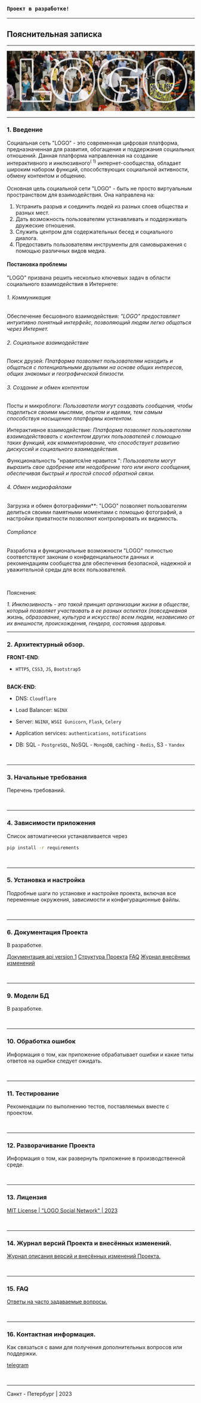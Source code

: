 ### `Проект в разработке!`

---

## Пояснительная записка

---

<img src="app/static/img/LOGO_01.png" alt="Social Network - LOGO" />

---

### 1. Введение

Социальная сеть "LOGO" - это современная цифровая платформа, предназначенная
для развития, обогащения и поддержания социальных отношений.
Данная платформа направленная на создание интерактивного и инклюзивного<sup>(
1)</sup>
интернет-сообщества, обладает широким набором функций, способствующих
социальной активности, обмену контентом и общению. <br><br>
Основная цель социальной сети "LOGO" - быть не просто виртуальным пространством
для взаимодействия. Она направлена на:

1. Устранить разрыв и соединить людей из разных слоев общества и разных мест.
2. Дать возможность пользователям устанавливать и поддерживать дружеские
   отношения.
3. Служить центром для содержательных бесед и социального диалога.
4. Предоставить пользователям инструменты для самовыражения с помощью различных
   видов медиа.

#### Постановка проблемы

"LOGO" призвана решить несколько ключевых задач в области социального
взаимодействия в Интернете:

###### 1. Коммуникация

Обеспечение бесшовного взаимодействия: <i>"LOGO" предоставляет интуитивно
понятный интерфейс, позволяющий людям легко общаться через Интернет.</i>

###### 2. Социальное взаимодействие

Поиск друзей: <i>Платформа позволяет пользователям находить и общаться с
потенциальными друзьями на основе общих интересов, общих знакомых и
географической близости.</i>

###### 3. Создание и обмен контентом

Посты и микроблоги: <i>Пользователи могут создавать сообщения, чтобы поделиться
своими мыслями, опытом и идеями, тем самым способствуя насыщению платформы
контентом.</i>

Интерактивное взаимодействие: <i>Платформа позволяет пользователям
взаимодействовать с контентом других пользователей с помощью таких функций,
как комментирование, что способствует развитию дискуссий и социального
взаимодействия.</i>

Функциональность "нравится/не нравится ": <i>Пользователи могут выразить свое
одобрение или неодобрение того или иного сообщения, обеспечивая быстрый и
простой способ обратной связи.</i>

###### 4. Обмен медиафайлами

Загрузка и обмен фотографиями**: "LOGO" позволяет пользователям делиться
своими памятными моментами с помощью фотографий, а настройки приватности
позволяют контролировать их видимость.</i>


###### Compliance

Разработка и функциональные возможности "LOGO" полностью соответствуют законам
о конфиденциальности данных и рекомендациям сообщества для обеспечения
безопасной, надежной и уважительной среды для всех пользователей.

<br>
<p>Пояснения:</p>
<i>1. Инклюзивность - это такой принцип организации жизни в обществе, который
позволяет участвовать в ее разных аспектах (повседневная жизнь, образование,
культура и искусство) всем людям, независимо от их внешности, происхождения,
гендера, состояния здоровья.</i>

---

### 2. Архитектурный обзор.

<b>FRONT-END</b>:

+ `HTTP5`, `CSS3`, `JS`, `Bootstrap5`<br><br>

<b>BACK-END</b>:

+ DNS: `Cloudflare` 
+ Load Balancer: `NGINX` 
+ Server: `NGINX`, `WSGI Gunicorn`, `Flask`, `Celery`
+ Application services: `authentications`, `notifications`

+ DB: SQL - `PostgreSQL`, NoSQL - `MongoDB`, caching - `Redis`, S3 - `Yandex`

<br>

---

### 3. Начальные требования

Перечень требований.

<br>

---

### 4. Зависимости приложения
Список автоматически устанавливается через

```bash
pip install -r requirements
```

<br>

---

### 5. Установка и настройка

Подробные шаги по установке и настройке проекта, включая все переменные
окружения, зависимости и конфигурационные файлы.

<br>

---

### 6. Документация Проекта

В разработке.

[Документация api version 1](_project_doc/api_v1.md)
[Структура Проекта](_project_doc/project_structure.md)
[FAQ](_project_doc/FAQ.md)
[Журнал внесённых изменений](_project_doc/project_structure.md)

<br>

---

### 9. Модели БД

В разработке.

<br>

---

### 10. Обработка ошибок

Информация о том, как приложение обрабатывает ошибки и какие типы ответов на
ошибки следует ожидать.

<br>

---

### 11. Тестирование

Рекомендации по выполнению тестов, поставляемых вместе с проектом.

<br>

---

### 12. Разворачивание Проекта

Информация о том, как развернуть приложение в производственной среде.

<br>

---

### 13. Лицензия

[MIT License | "LOGO Social Network" | 2023](LICENSE/LICENSE.txt)

<br>

--- 

### 14. Журнал версий Проекта и внесённых изменений.

[Журнал описания версий и внесённых изменений Проекта.](_project_doc/project_versions.md)

<br>

---

### 15. FAQ

[Ответы на часто задаваемые вопросы.](_project_doc/FAQ.md)

<br>

---

### 16. Контактная информация.

Как связаться с вами для получения дополнительных вопросов или поддержки.

[telegram](https://t.me/Konstantin_Maksimovv)

<br>

---

Санкт - Петербург | 2023